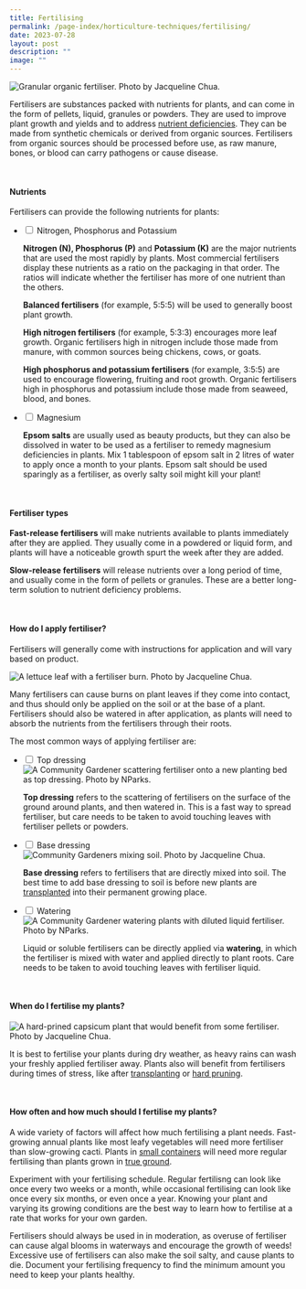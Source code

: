 ```yaml
---
title: Fertilising
permalink: /page-index/horticulture-techniques/fertilising/
date: 2023-07-28
layout: post
description: ""
image: ""
---
```

<section>
	<img title="Granular organic fertiliser. Photo by Jacqueline Chua." src="/images/Horti%20techniques/Fertiliser_Jacchua.jpg">
	<p>Fertilisers are substances packed with nutrients for plants, and can come in the form of pellets, liquid, granules or powders. They are used to improve plant growth and yields and  to address <a href="/page-index/plant-problems/nutrient-deficiencies/">nutrient deficiencies</a>. They can be made from synthetic chemicals or derived from organic sources. Fertilisers from organic sources should be processed before use, as raw manure, bones, or blood can carry pathogens or cause disease.</p>
	<br>
</section>

<section>
	<h4>Nutrients</h4>
	<p>Fertilisers can provide the following nutrients for plants:</p>
		<ul class="jekyllcodex_accordion">
	<li><input type="checkbox" id="accordion1">
		<label for="accordion1">Nitrogen, Phosphorus and Potassium</label><div>
	<p><b>Nitrogen (N), Phosphorus (P)</b> and <b>Potassium (K)</b> are the major nutrients that are used the most rapidly by plants. Most commercial fertilisers display these nutrients as a ratio on the packaging in that order. The ratios will indicate whether the fertiliser has more of one nutrient than the others.</p>
	<p><b>Balanced fertilisers</b> (for example, 5:5:5) will be used to generally boost plant growth.</p>
	<p><b>High nitrogen fertilisers</b> (for example, 5:3:3) encourages more leaf growth. Organic fertilisers high in nitrogen include those made from manure, with common sources being chickens, cows, or goats.</p>
	<p><b>High phosphorus and potassium fertilisers</b> (for example, 3:5:5) are used to encourage flowering, fruiting and root growth. Organic fertilisers high in phosphorus and potassium include those made from seaweed, blood, and bones.</p> 
		</div></li>
	<li><input type="checkbox" id="accordion2">
		<label for="accordion2">Magnesium</label><div>
	<p> <b>Epsom salts</b> are usually used as beauty products, but they can also be dissolved in water to be used as a fertiliser to remedy magnesium deficiencies in plants. Mix 1 tablespoon of epsom salt in 2 litres of water to apply once a month to your plants. Epsom salt should be used sparingly as a fertiliser, as overly salty soil might kill your plant! </p>
</div></li>
			</ul>
	<br>
</section>
<section>
	<h4>Fertiliser types</h4>
	<p><b>Fast-release fertilisers</b> will make nutrients available to plants immediately after they are applied. They usually come in a powdered or liquid form, and plants will have a noticeable growth spurt the week after they are added.</p>
	<p><b>Slow-release fertilisers</b> will release nutrients over a long period of time, and usually come in the form of pellets or granules. These are a better long-term solution to nutrient deficiency problems.</p>
</section>
<br>
<section>
	<h4>How do I apply fertiliser?</h4>
	<p>Fertilisers will generally come with instructions for application and will vary based on product. </p>
	<img title="A lettuce leaf with a fertiliser burn. Photo by Jacqueline Chua." src="/images/Horti%20techniques/fertiliserburn_jacquelinechua.jpg">
	<p>	Many fertilisers can cause burns on plant leaves if they come into contact, and thus should only be applied on the soil or at the base of a plant. Fertilisers should also be watered in after application, as plants will need to absorb the nutrients from the fertilisers through their roots.</p>
	<p>The most common ways of applying fertiliser are:</p>
<ul class="jekyllcodex_accordion">
	<li><input type="checkbox" id="accordion3">
		<label for="accordion3">Top dressing</label><div>
	<img title="A Community Gardener scattering fertiliser onto a new planting bed as top dressing. Photo by NParks." src="/images/Gardeners/Fertilising.jpg">
	<p><b>Top dressing</b> refers to the scattering of  fertilisers on the surface of the ground around plants, and then watered in. This is a fast way to spread fertiliser, but care needs to be taken to avoid touching leaves with fertiliser pellets or powders.
		</p></div></li>
	<li><input type="checkbox" id="accordion4">
		<label for="accordion4">Base dressing</label><div>
	<img title="Community Gardeners mixing soil. Photo by Jacqueline Chua." src="/images/Gardeners/Digging%20(4).jpg">
	<p><b>Base dressing</b> refers to fertilisers that are directly mixed into soil. The best time to add base dressing to soil is before new plants are <a href="/page-index/horticulture-techniques/transplanting/">transplanted</a> into their permanent growing place.</p>
		</div></li>
	<li><input type="checkbox" id="accordion5">
		<label for="accordion5">Watering</label><div>
	<img title="A Community Gardener watering plants with diluted liquid fertiliser. Photo by NParks." src="/images/Gardeners/Planting%20(1).jpg">
	<p>Liquid or soluble fertilisers can be directly applied via <b>watering</b>, in which the fertiliser is mixed with water and applied directly to plant roots. Care needs to be taken to avoid touching leaves with fertiliser liquid.</p>
	</div></li>	
</ul></section>
<br>
<section>
	<h4>When do I fertilise my plants?</h4>
	<img title="A hard-prined capsicum plant that would benefit from some fertiliser. Photo by Jacqueline Chua." src="/images/Horti%20techniques/hardpruning_jacchua%20(2).jpg">
	<p>It is best to fertilise your plants during dry weather, as heavy rains can wash your freshly applied fertiliser away. Plants also will benefit from fertilisers during times of stress, like after <a href="/page-index/horticulture-techniques/transplanting/">transplanting</a> or <a href="/page-index/horticulture-techniques/pruning/">hard pruning</a>.</p>
<br>
</section>
<section>
	<h4>How often and how much should I fertilise my plants?</h4>
	<p>A wide variety of factors will affect how much fertilising a plant needs. Fast-growing annual plants like most leafy vegetables will need more fertiliser than slow-growing cacti. Plants in <a href="/page-index/horticulture-techniques/planting-in-containers/">small containers</a> will need more regular fertilising than plants grown in <a href="/page-index/horticulture-techniques/true-ground/">true ground</a>.</p>
		<p>Experiment with your fertilising schedule. Regular fertilisng can look like once every two weeks or a month, while occasional fertilising can look like once every six months, or even once a year.  Knowing your plant and varying its growing conditions are the best way to learn how to fertilise at a rate that works for your own garden. </p>
	<p>Fertilisers should always be used in in moderation, as overuse of fertiliser can cause algal blooms in waterways and encourage the growth of weeds! Excessive use of fertilisers can also make the soil salty, and cause plants to die. Document your fertilising frequency to find the minimum amount you need to keep your plants healthy.</p>
	</section>
